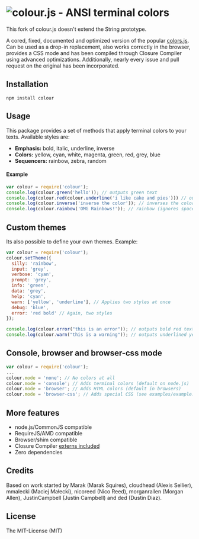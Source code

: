 ![colour.js - ANSI terminal colors](https://raw.github.com/dcodeIO/colour.js/master/colour.png)
===========

This fork of colour.js doesn't extend the String prototype.


A cored, fixed, documented and optimized version of the popular [colors.js](https://github.com/Marak/colors.js). Can be
used as a drop-in replacement, also works correctly in the browser, provides a CSS mode and has been compiled through
Closure Compiler using advanced optimizations. Additionally, nearly every issue and pull request on the original has
been incorporated.

Installation
------------
`npm install colour`

Usage
-----
This package provides a set of methods that apply terminal colors to your texts.
Available styles are:

* **Emphasis:** bold, italic, underline, inverse
* **Colors:** yellow, cyan, white, magenta, green, red, grey, blue
* **Sequencers:** rainbow, zebra, random

#### Example

```js
var colour = require('colour');
console.log(colour.green('hello')); // outputs green text
console.log(colour.red(colour.underline('i like cake and pies'))) // outputs red underlined text
console.log(colour.inverse('inverse the color')); // inverses the color
console.log(colour.rainbow('OMG Rainbows!')); // rainbow (ignores spaces)
```

Custom themes
-------------
Its also possible to define your own themes. Example:

```js
var colour = require('colour');
colour.setTheme({
  silly: 'rainbow',
  input: 'grey',
  verbose: 'cyan',
  prompt: 'grey',
  info: 'green',
  data: 'grey',
  help: 'cyan',
  warn: ['yellow', 'underline'], // Applies two styles at once
  debug: 'blue',
  error: 'red bold' // Again, two styles
});

console.log(colour.error("this is an error")); // outputs bold red text
console.log(colour.warn("this is a warning")); // outputs underlined yellow text
```

Console, browser and browser-css mode
-------------------------------------
```js
var colour = require('colour');
...
colour.mode = 'none'; // No colors at all
colour.mode = 'console'; // Adds terminal colors (default on node.js)
colour.mode = 'browser'; // Adds HTML colors (default in browsers)
colour.mode = 'browser-css'; // Adds special CSS (see examples/example.css)
```

More features
-------------
* node.js/CommonJS compatible
* RequireJS/AMD compatible
* Browser/shim compatible
* Closure Compiler [externs included](https://github.com/dcodeIO/colour.js/blob/master/externs/colour.js)
* Zero dependencies

Credits
-------
Based on work started by Marak (Marak Squires), cloudhead (Alexis Sellier), mmalecki (Maciej Małecki), nicoreed (Nico
Reed), morganrallen (Morgan Allen), JustinCampbell (Justin Campbell) and ded (Dustin Diaz).

License
-------
The MIT-License (MIT)
